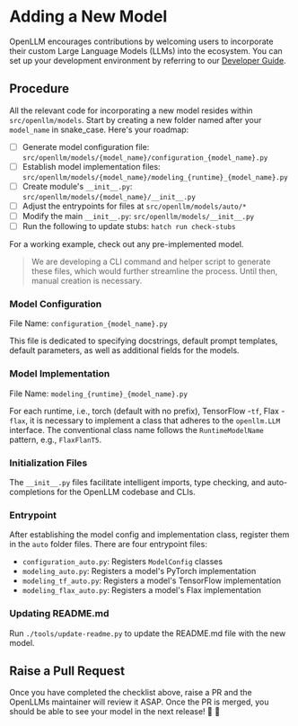 # Adding a New Model

OpenLLM encourages contributions by welcoming users to incorporate their custom
Large Language Models (LLMs) into the ecosystem. You can set up your development
environment by referring to our
[Developer Guide](https://github.com/bentoml/OpenLLM/blob/main/DEVELOPMENT.md).

## Procedure

All the relevant code for incorporating a new model resides within
`src/openllm/models`. Start by creating a new folder named after your
`model_name` in snake_case. Here's your roadmap:

- [ ] Generate model configuration file:
      `src/openllm/models/{model_name}/configuration_{model_name}.py`
- [ ] Establish model implementation files:
      `src/openllm/models/{model_name}/modeling_{runtime}_{model_name}.py`
- [ ] Create module's `__init__.py`:
      `src/openllm/models/{model_name}/__init__.py`
- [ ] Adjust the entrypoints for files at `src/openllm/models/auto/*`
- [ ] Modify the main `__init__.py`: `src/openllm/models/__init__.py`
- [ ] Run the following to update stubs: `hatch run check-stubs`

For a working example, check out any pre-implemented model.

> We are developing a CLI command and helper script to generate these files,
> which would further streamline the process. Until then, manual creation is
> necessary.

### Model Configuration

File Name: `configuration_{model_name}.py`

This file is dedicated to specifying docstrings, default prompt templates,
default parameters, as well as additional fields for the models.

### Model Implementation

File Name: `modeling_{runtime}_{model_name}.py`

For each runtime, i.e., torch (default with no prefix), TensorFlow -`tf`, Flax -
`flax`, it is necessary to implement a class that adheres to the `openllm.LLM`
interface. The conventional class name follows the `RuntimeModelName` pattern,
e.g., `FlaxFlanT5`.

### Initialization Files

The `__init__.py` files facilitate intelligent imports, type checking, and
auto-completions for the OpenLLM codebase and CLIs.

### Entrypoint

After establishing the model config and implementation class, register them in
the `auto` folder files. There are four entrypoint files:

- `configuration_auto.py`: Registers `ModelConfig` classes
- `modeling_auto.py`: Registers a model's PyTorch implementation
- `modeling_tf_auto.py`: Registers a model's TensorFlow implementation
- `modeling_flax_auto.py`: Registers a model's Flax implementation

### Updating README.md

Run `./tools/update-readme.py` to update the README.md file with the new model.

## Raise a Pull Request

Once you have completed the checklist above, raise a PR and the OpenLLMs
maintainer will review it ASAP. Once the PR is merged, you should be able to see
your model in the next release! 🎉 🎊

